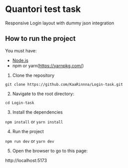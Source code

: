 # Quantori test task
Responsive Login layout with dummy json integration

## How to run the project
You must have:
- [Node.js](https://nodejs.org/)
- npm or yarn(https://yarnpkg.com/)

1. Clone the repository

```git clone https://github.com/KaaRinnna/Login-task.git```

2. Navigate to the root directory:

```cd Login-task```

3. Install the dependencies

```npm install``` or ```yarn install```

4. Run the project

```npm run dev``` or ```yarn dev```

5. Open the browser to go to this page:

http://localhost:5173
